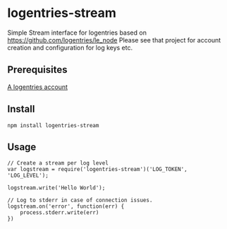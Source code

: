 # logentries-stream

Simple Stream interface for logentries based on https://github.com/logentries/le_node
Please see that project for account creation and configuration for log keys etc.

## Prerequisites
[A logentries account](www.logentries.com)

## Install
```
npm install logentries-stream
```

## Usage 

```
// Create a stream per log level
var logstream = require('logentries-stream')('LOG_TOKEN', 'LOG_LEVEL');

logstream.write('Hello World');

// Log to stderr in case of connection issues. 
logstream.on('error', function(err) {
	process.stderr.write(err)
})
```
